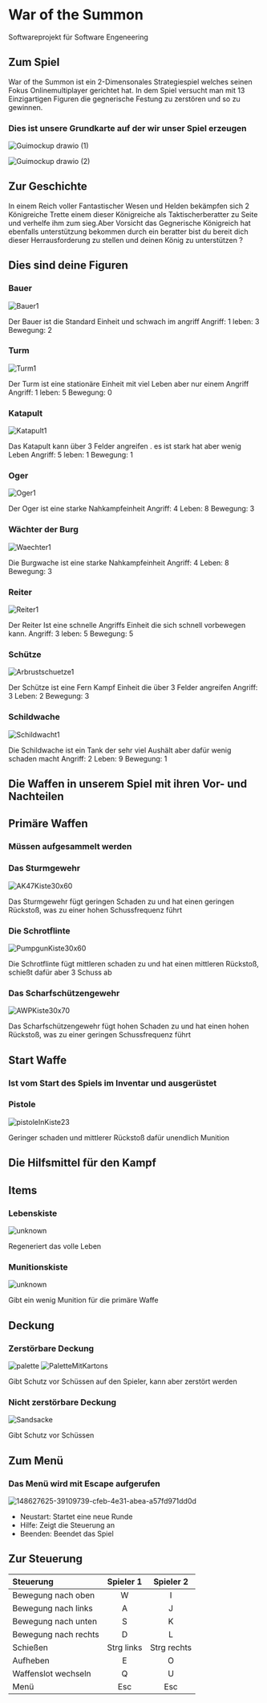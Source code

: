 

# War of the Summon
Softwareprojekt für Software Engeneering


## Zum Spiel
War of the Summon ist ein 2-Dimensonales Strategiespiel welches seinen Fokus Onlinemultiplayer gerichtet hat.
In dem Spiel versucht man mit 13 Einzigartigen Figuren die gegnerische Festung zu zerstören und so zu gewinnen.


### Dies ist unsere Grundkarte auf der wir unser Spiel erzeugen

![Guimockup drawio (1)](https://user-images.githubusercontent.com/85035651/159481243-3836adfc-ece7-4b99-9c87-225eea2e64e3.png)

![Guimockup drawio (2)](https://user-images.githubusercontent.com/85035651/159481112-475ce721-717d-4603-b270-994d972a8d59.png)



## Zur Geschichte
In einem Reich voller Fantastischer Wesen und Helden bekämpfen sich 2 Königreiche Trette einem dieser Königreiche als Taktischerberatter zu Seite und verhelfe ihm zum sieg.Aber Vorsicht das Gegnerische Königreich hat ebenfalls unterstützung bekommen durch ein beratter bist du bereit dich dieser Herrausforderung zu stellen und deinen
König zu unterstützen ?

## Dies sind deine Figuren 
### Bauer

![Bauer1](https://user-images.githubusercontent.com/85035651/159482172-5a7856db-b48d-48b5-8cca-b21f9a9d0bbf.png)

Der Bauer ist die Standard Einheit und schwach im angriff 
Angriff: 1 
leben: 3 
Bewegung: 2 


###	Turm

![Turm1](https://user-images.githubusercontent.com/85035651/159482872-d2ef42f5-ba3a-422d-8ca2-c77e714881dd.png)

Der Turm ist eine stationäre Einheit mit viel Leben aber nur einem Angriff
Angriff: 1 
leben: 5
Bewegung: 0


### Katapult

![Katapult1](https://user-images.githubusercontent.com/85035651/159483207-86d38ae3-5df9-4f0b-8a1f-008725c90e1f.png)

Das Katapult kann über 3 Felder angreifen . es ist stark hat aber wenig Leben
Angriff: 5
leben: 1
Bewegung: 1

### Oger

![Oger1](https://user-images.githubusercontent.com/85035651/159483481-b7532201-1288-4c80-b219-fd1123859f41.png)

Der Oger ist eine starke Nahkampfeinheit 
Angriff: 4
Leben: 8
Bewegung: 3

### Wächter der Burg

![Waechter1](https://user-images.githubusercontent.com/85035651/159483803-9cd65802-37ab-4e11-b4d1-732b2cbf4209.png)

Die Burgwache ist eine starke Nahkampfeinheit 
Angriff: 4
Leben: 8
Bewegung: 3

### Reiter

![Reiter1](https://user-images.githubusercontent.com/85035651/159484085-bed46d1a-9e2a-44a5-8186-a599662093c8.png)

Der Reiter Ist eine schnelle Angriffs Einheit die sich schnell vorbewegen kann.
Angriff: 3
leben: 5
Bewegung: 5

### Schütze

![Arbrustschuetze1](https://user-images.githubusercontent.com/85035651/159484321-ab1ee92f-dc89-4281-b2f8-26b02346e0b8.png)

Der Schütze ist eine Fern Kampf Einheit die über 3 Felder angreifen 
Angriff: 3
Leben: 2
Bewegung: 3


### Schildwache

![Schildwacht1](https://user-images.githubusercontent.com/85035651/159484792-f8419e2d-fd7f-452e-beea-50ece423cefb.png)

Die Schildwache ist ein Tank der sehr viel Aushält aber dafür wenig schaden macht
Angriff: 2
Leben: 9
Bewegung: 1


	






## Die Waffen in unserem Spiel mit ihren Vor- und Nachteilen

## Primäre Waffen
### Müssen aufgesammelt werden

### Das Sturmgewehr
![AK47Kiste30x60](https://user-images.githubusercontent.com/85035651/148624901-67a8c01b-f1fd-43db-ab43-17ef12c56019.png)

Das Sturmgewehr fügt geringen Schaden zu und hat einen geringen Rückstoß, was zu einer hohen Schussfrequenz führt

### Die Schrotflinte
![PumpgunKiste30x60](https://user-images.githubusercontent.com/85035651/148624986-d997b59b-a6e4-41aa-9b3b-150ec17d5762.png)

Die Schrotflinte fügt mittleren schaden zu und hat einen mittleren Rückstoß, schießt dafür aber 3 Schuss ab

### Das Scharfschützengewehr
![AWPKiste30x70](https://user-images.githubusercontent.com/85035651/148624951-6e235729-9f53-43f9-b5b2-55f1f4f445d5.png)

Das Scharfschützengewehr fügt hohen Schaden zu und hat einen hohen Rückstoß, was zu einer geringen Schussfrequenz führt

## Start Waffe
### Ist vom Start des Spiels im Inventar und ausgerüstet

### Pistole
![pistoleInKiste23](https://user-images.githubusercontent.com/85035651/148628228-033ffbbc-467a-4398-a165-fe4227019614.png)


Geringer schaden und mittlerer Rückstoß dafür unendlich Munition


## Die Hilfsmittel für den Kampf
## Items
### Lebenskiste
![unknown](https://user-images.githubusercontent.com/85035651/148625531-eaa94128-8a3f-4b84-9154-dffe91d3a99f.png)

Regeneriert das volle Leben

### Munitionskiste
![unknown](https://user-images.githubusercontent.com/85035651/148625665-65b22d1e-7e60-4d50-8c48-f09eb194fa1a.png)

Gibt ein wenig Munition für die primäre Waffe  

## Deckung

### Zerstörbare Deckung  
![palette](https://user-images.githubusercontent.com/85035651/148625591-d6c72470-d9b6-4d3b-bdde-3e110d363086.png) ![PaletteMitKartons](https://user-images.githubusercontent.com/85035651/148625595-49f6e41c-05e3-400b-ab0d-e8582849046d.png)

Gibt Schutz vor Schüssen auf den Spieler, kann aber zerstört werden

### Nicht zerstörbare Deckung 
![Sandsacke](https://user-images.githubusercontent.com/85035651/148625676-c68d9470-aa53-4be3-9f61-be145d27c28c.png)

Gibt Schutz vor Schüssen

## Zum Menü
### Das Menü wird mit Escape aufgerufen
![148627625-39109739-cfeb-4e31-abea-a57fd971dd0d](https://user-images.githubusercontent.com/85035651/148628428-360c57d5-6427-41e4-8e16-451dc0d089bb.jpg)

- Neustart: Startet eine neue Runde 
- Hilfe: Zeigt die Steuerung an 
- Beenden: Beendet das Spiel

## Zur Steuerung

| Steuerung   | Spieler 1  | Spieler 2|
|:--------------|:--------------:|:--------------:|
| Bewegung nach oben |W | I |
| Bewegung nach links |A | J |
| Bewegung nach unten |S | K |
| Bewegung nach rechts |D | L |
| Schießen    |Strg links | Strg rechts |
| Aufheben |E | O |
| Waffenslot wechseln |Q | U |
| Menü |Esc | Esc |
